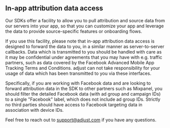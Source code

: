 ## In-app attribution data access

Our SDKs offer a facility to allow you to pull attribution and source data from our servers into your app, so that you can customize your app and leverage the data to provide source-specific features or onboarding flows.

If you use this facility, please note that in-app attribution data access is designed to forward the data to you, in a similar manner as server-to-server callbacks. Data which is transmitted to you should be handled with care as it may be confidential under agreements that you may have with e.g. traffic partners, such as data covered by the Facebook Advanced Mobile App Tracking Terms and Conditions. adjust can not take responsibility for your usage of data which has been transmitted to you via these interfaces. 

Specifically, if you are working with Facebook data and are looking to forward attribution data in the SDK to other partners such as Mixpanel, you should filter the detailed Facebook data (with ad group and campaign IDs) to a single "Facebook" label, which does not include ad group IDs. Strictly no third parties should have access to Facebook targeting data in association with device IDs.

Feel free to reach out to support@adjust.com if you have any questions.
